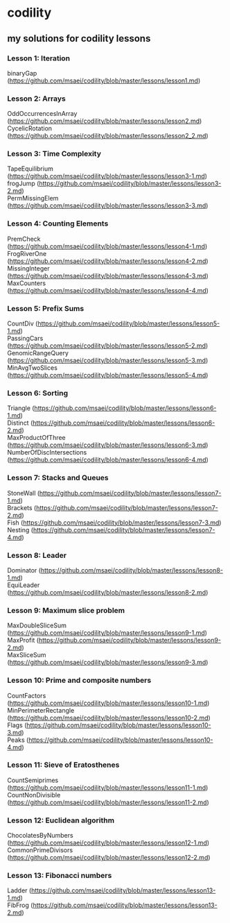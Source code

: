 # codility
## my solutions for codility lessons
### Lesson 1: Iteration
binaryGap (https://github.com/msaei/codility/blob/master/lessons/lesson1.md)

### Lesson 2: Arrays
OddOccurrencesInArray (https://github.com/msaei/codility/blob/master/lessons/lesson2.md)  
CycelicRotation (https://github.com/msaei/codility/blob/master/lessons/lesson2_2.md)

### Lesson 3: Time Complexity
TapeEquilibrium (https://github.com/msaei/codility/blob/master/lessons/lesson3-1.md)  
frogJump (https://github.com/msaei/codility/blob/master/lessons/lesson3-2.md)  
PermMissingElem (https://github.com/msaei/codility/blob/master/lessons/lesson3-3.md)

### Lesson 4: Counting Elements
PremCheck (https://github.com/msaei/codility/blob/master/lessons/lesson4-1.md)  
FrogRiverOne (https://github.com/msaei/codility/blob/master/lessons/lesson4-2.md)  
MissingInteger (https://github.com/msaei/codility/blob/master/lessons/lesson4-3.md)  
MaxCounters (https://github.com/msaei/codility/blob/master/lessons/lesson4-4.md)

### Lesson 5: Prefix Sums
CountDiv (https://github.com/msaei/codility/blob/master/lessons/lesson5-1.md)  
PassingCars (https://github.com/msaei/codility/blob/master/lessons/lesson5-2.md)  
GenomicRangeQuery (https://github.com/msaei/codility/blob/master/lessons/lesson5-3.md)  
MinAvgTwoSlices (https://github.com/msaei/codility/blob/master/lessons/lesson5-4.md)

### Lesson 6: Sorting
Triangle (https://github.com/msaei/codility/blob/master/lessons/lesson6-1.md)  
Distinct (https://github.com/msaei/codility/blob/master/lessons/lesson6-2.md)  
MaxProductOfThree (https://github.com/msaei/codility/blob/master/lessons/lesson6-3.md)  
NumberOfDiscIntersections (https://github.com/msaei/codility/blob/master/lessons/lesson6-4.md)

### Lesson 7: Stacks and Queues
StoneWall (https://github.com/msaei/codility/blob/master/lessons/lesson7-1.md)  
Brackets (https://github.com/msaei/codility/blob/master/lessons/lesson7-2.md)  
Fish (https://github.com/msaei/codility/blob/master/lessons/lesson7-3.md)  
Nesting (https://github.com/msaei/codility/blob/master/lessons/lesson7-4.md)

### Lesson 8: Leader
Dominator (https://github.com/msaei/codility/blob/master/lessons/lesson8-1.md)  
EquiLeader (https://github.com/msaei/codility/blob/master/lessons/lesson8-2.md)

### Lesson 9: Maximum slice problem
MaxDoubleSliceSum (https://github.com/msaei/codility/blob/master/lessons/lesson9-1.md)  
MaxProfit (https://github.com/msaei/codility/blob/master/lessons/lesson9-2.md)  
MaxSliceSum (https://github.com/msaei/codility/blob/master/lessons/lesson9-3.md)  

### Lesson 10: Prime and composite numbers
CountFactors (https://github.com/msaei/codility/blob/master/lessons/lesson10-1.md)  
MinPerimeterRectangle (https://github.com/msaei/codility/blob/master/lessons/lesson10-2.md)  
Flags (https://github.com/msaei/codility/blob/master/lessons/lesson10-3.md)  
Peaks (https://github.com/msaei/codility/blob/master/lessons/lesson10-4.md)

### Lesson 11: Sieve of Eratosthenes
CountSemiprimes (https://github.com/msaei/codility/blob/master/lessons/lesson11-1.md)  
CountNonDivisible (https://github.com/msaei/codility/blob/master/lessons/lesson11-2.md)

### Lesson 12: Euclidean algorithm
ChocolatesByNumbers (https://github.com/msaei/codility/blob/master/lessons/lesson12-1.md)  
CommonPrimeDivisors (https://github.com/msaei/codility/blob/master/lessons/lesson12-2.md)

### Lesson 13: Fibonacci numbers
Ladder (https://github.com/msaei/codility/blob/master/lessons/lesson13-1.md)  
FibFrog (https://github.com/msaei/codility/blob/master/lessons/lesson13-2.md)


